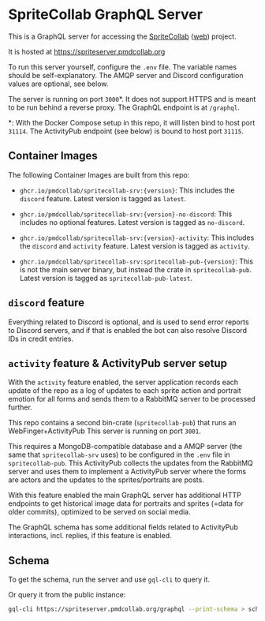 SpriteCollab GraphQL Server
===========================

This is a GraphQL server for accessing the 
[SpriteCollab](https://github.com/PMDCollab/SpriteCollab) ([web](https://sprites.pmdcollab.org)) 
project.

It is hosted at https://spriteserver.pmdcollab.org

To run this server yourself, configure the `.env` file. The variable names should
be self-explanatory. The AMQP server and Discord configuration values are optional, 
see below.

The server is running on port `3000`*. It does not support HTTPS and is meant to be
run behind a reverse proxy. The GraphQL endpoint is at `/graphql`.

*: With the Docker Compose setup in this repo, it will listen bind to host port `31114`. The
ActivityPub endpoint (see below) is bound to host port `31115`.

Container Images
----------------
The following Container Images are built from this repo:

- `ghcr.io/pmdcollab/spritecollab-srv:{version}`:
  This includes the `discord` feature. Latest version is tagged as `latest`.

- `ghcr.io/pmdcollab/spritecollab-srv:{version}-no-discord`:
  This includes no optional features. Latest version is tagged as `no-discord`.

- `ghcr.io/pmdcollab/spritecollab-srv:{version}-activity`:
  This includes the `discord` and `activity` feature. Latest version is tagged as `activity`.

- `ghcr.io/pmdcollab/spritecollab-srv:spritecollab-pub-{version}`:
  This is not the main server binary, but instead the crate in `spritecollab-pub`. 
  Latest version is tagged as `spritecollab-pub-latest`.


`discord` feature
-----------------
Everything related to Discord is optional, and is used to send
error reports to Discord servers, and if that is enabled the bot can also resolve
Discord IDs in credit entries.

`activity` feature & ActivityPub server setup
---------------------------------------------
With the `activity` feature enabled, the server application records each update of the repo as 
a log of updates to each sprite action and portrait emotion for all forms and sends them to a RabbitMQ server
to be processed further.

This repo contains a second bin-crate (`spritecollab-pub`) that runs an WebFinger+ActivityPub 
This server is running on port `3001`. 

This requires a MongoDB-compatible database and a AMQP server (the same that `spritecollab-srv` uses) 
to be configured in the `.env` file in `spritecollab-pub`. This ActivityPub collects the updates
from the RabbitMQ server and uses them to implement a ActivityPub server where the forms are actors
and the updates to the sprites/portraits are posts.

With this feature enabled the main GraphQL server has additional HTTP endpoints to get historical
image data for portraits and sprites (=data for older commits), optimized to be served on social media.

The GraphQL schema has some additional fields related to ActivityPub interactions, incl. replies, if
this feature is enabled.

Schema
------
To get the schema, run the server and use `gql-cli` to query it.

Or query it from the public instance:

```sh
gql-cli https://spriteserver.pmdcollab.org/graphql --print-schema > schema.graphql
```
